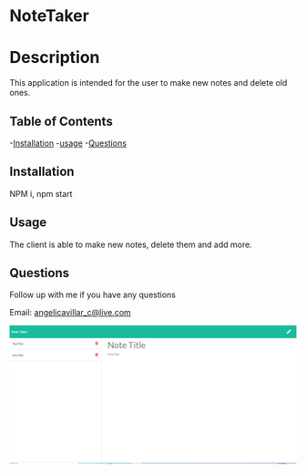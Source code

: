 # NoteTaker

# Description

   This application is intended for the user to make new notes and delete old ones. 

## Table of Contents

   -[Installation](#Installation)
   -[usage](#Usage)
   -[Questions](#Questions)
 
## Installation

   NPM i, npm start

## Usage

   The client is able to make new notes, delete them and add more.


## Questions

   Follow up with me if you have any questions
        
   Email: angelicavillar_c@live.com

![notetaker image with added note](./assets/images/notetaker.png)
   


